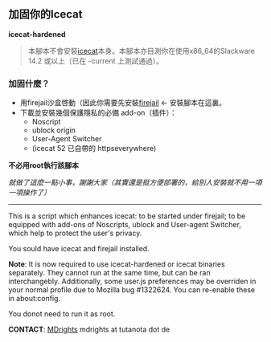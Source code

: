 ## 加固你的Icecat

**icecat-hardened**

> 本腳本不會安裝[icecat](https://slackbuilds.org/repository/14.2/network/icecat)本身。本腳本亦目測你在使用x86_64的Slackware 14.2 或以上（已在 -current 上測試通過）。

### 加固什麼？

- 用firejail沙盒啓動（因此你需要先安裝[firejail](https://slackbuilds.org/repository/14.2/system/firejail) <- 安裝腳本在這裏。
- 下載並安裝幾個保護隱私的必備 add-on（插件）：
	- Noscript
	- ublock origin
	- User-Agent Switcher
	- (icecat 52 已自帶的 httpseverywhere)


**不必用root執行該腳本**

_就做了這麼一點小事，謝謝大家（其實還是挺方便部署的，給別人安裝就不用一項一項操作了）_

<hr>

This is a script which enhances icecat: to be started under firejail; to be equipped with add-ons of Noscripts, ublock and User-agent Switcher, which help to protect the user's privacy.

You sould have icecat and firejail installed.

**Note**: It is now required to use icecat-hardened or icecat binaries separately. They cannot run at the same time, but can be ran interchangebly. Additionally, some user.js preferences may be overriden in your normal profile due to Mozilla bug #1322624. You can re-enable these in about:config.

You donot need to run it as root.

**CONTACT**: 
[MDrights](https://github.com/mdrights)
mdrights at tutanota dot de
